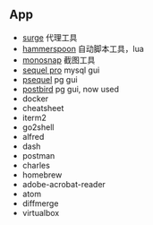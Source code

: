 ## App

* [surge](https://www.nssurge.com/) 代理工具
* [hammerspoon](https://github.com/Hammerspoon/hammerspoon) 自动脚本工具，lua
* [monosnap](https://monosnap.com/welcome) 截图工具
* [sequel pro](https://www.sequelpro.com/) mysql gui
* [psequel](http://www.psequel.com/) pg gui
* [postbird](https://github.com/Paxa/postbird) pg gui, now used
* docker
* cheatsheet
* iterm2
* go2shell
* alfred
* dash
* postman
* charles
* homebrew
* adobe-acrobat-reader
* atom
* diffmerge
* virtualbox

